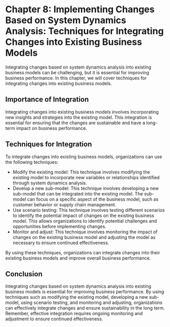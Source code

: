 Chapter 8: Implementing Changes Based on System Dynamics Analysis: Techniques for Integrating Changes into Existing Business Models
===================================================================================================================================

Integrating changes based on system dynamics analysis into existing business models can be challenging, but it is essential for improving business performance. In this chapter, we will cover techniques for integrating changes into existing business models.

Importance of Integration
-------------------------

Integrating changes into existing business models involves incorporating new insights and strategies into the existing model. This integration is essential for ensuring that the changes are sustainable and have a long-term impact on business performance.

Techniques for Integration
--------------------------

To integrate changes into existing business models, organizations can use the following techniques:

* Modify the existing model: This technique involves modifying the existing model to incorporate new variables or relationships identified through system dynamics analysis.
* Develop a new sub-model: This technique involves developing a new sub-model that can be integrated into the existing model. The sub-model can focus on a specific aspect of the business model, such as customer behavior or supply chain management.
* Use scenario testing: This technique involves testing different scenarios to identify the potential impact of changes on the existing business model. This allows organizations to identify potential challenges and opportunities before implementing changes.
* Monitor and adjust: This technique involves monitoring the impact of changes on the existing business model and adjusting the model as necessary to ensure continued effectiveness.

By using these techniques, organizations can integrate changes into their existing business models and improve overall business performance.

Conclusion
----------

Integrating changes based on system dynamics analysis into existing business models is essential for improving business performance. By using techniques such as modifying the existing model, developing a new sub-model, using scenario testing, and monitoring and adjusting, organizations can effectively integrate changes and ensure sustainability in the long term. Remember, effective integration requires ongoing monitoring and adjustment to ensure continued effectiveness.
